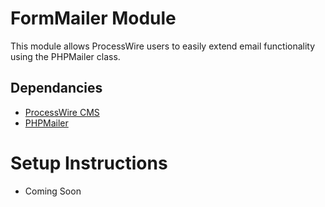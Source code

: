 # FormMailer Module

This module allows ProcessWire users to easily extend email functionality  using the PHPMailer class.

## Dependancies

* [ProcessWire CMS](https://github.com/processwire)
* [PHPMailer](https://github.com/PHPMailer/PHPMailer)

# Setup Instructions

* Coming Soon
